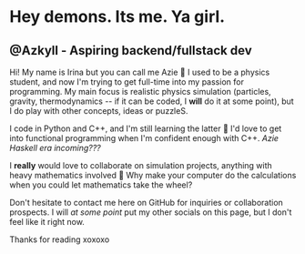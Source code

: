# Hey demons. Its me. Ya girl.
## @Azkyll - Aspiring backend/fullstack dev

Hi! My name is Irina but you can call me Azie 🌸 I used to be a physics student, and now I'm trying to get full-time into my passion for programming.
My main focus is realistic physics simulation (particles, gravity, thermodynamics -- if it can be coded, I **will** do it at some point), but I do play with other concepts, ideas or puzzleS.

I code in Python and C++, and I'm still learning the latter 🌸 I'd love to get into functional programming when I'm confident enough with C++. _Azie Haskell era incoming???_

I **really** would love to collaborate on simulation projects, anything with heavy mathematics involved 🌸 Why make your computer do the calculations when you could let mathematics take the wheel?

Don't hesitate to contact me here on GitHub for inquiries or collaboration prospects. I will _at some point_ put my other socials on this page, but I don't feel like it right now.

Thanks for reading xoxoxo


<!---
Azkyll/Azkyll is a ✨ special ✨ repository because its `README.md` (this file) appears on your GitHub profile.
You can click the Preview link to take a look at your changes.
--->
